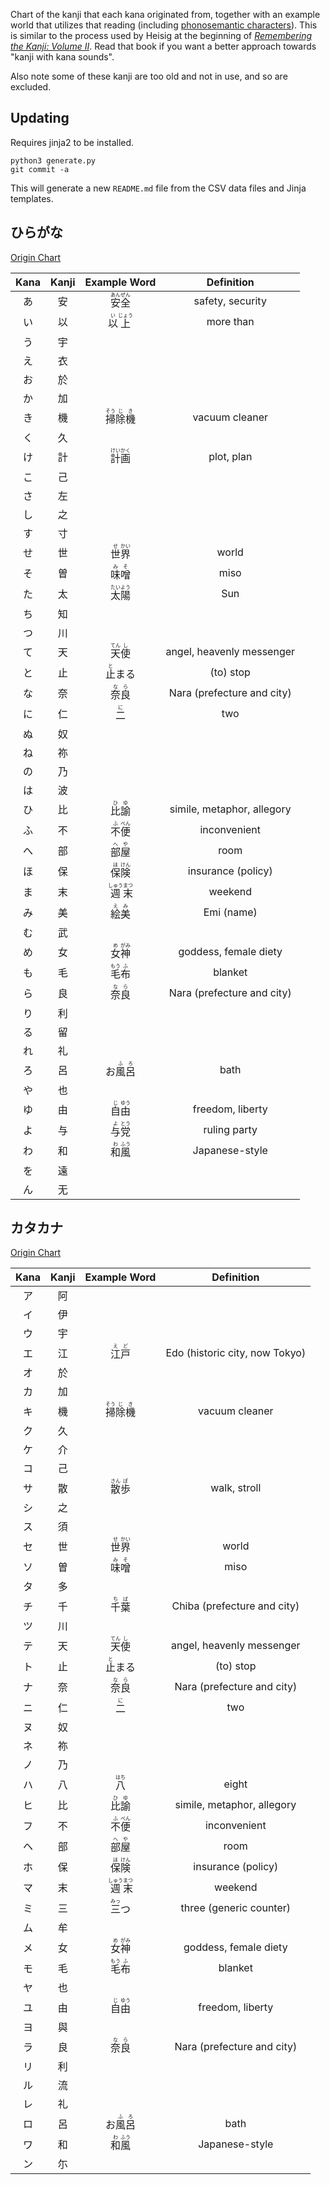 <!-- This Markdown file is generated automatically: edit header.j2 instead -->

Chart of the kanji that each kana originated from, together with an example world that utilizes that reading (including [phonosemantic characters](https://en.wikipedia.org/wiki/Chinese_characters#Phono-semantic_compounds)). This is similar to the process used by Heisig at the beginning of [_Remembering the Kanji: Volume II_](https://en.wikipedia.org/wiki/Remembering_the_Kanji_and_Remembering_the_Hanzi). Read that book if you want a better approach towards "kanji with kana sounds".

Also note some of these kanji are too old and not in use, and so are excluded.

## Updating

Requires jinja2 to be installed.

```
python3 generate.py
git commit -a
```

This will generate a new `README.md` file from the CSV data files and Jinja templates.

## ひらがな

[Origin Chart](https://commons.wikimedia.org/wiki/File:Hiragana_origin.svg)


| Kana | Kanji | Example Word | Definition |
|:----:|:-----:|:------------:|:----------:|
| あ | 安 | <ruby>安<rp>(</rp><rt>あん</rt><rp>)</rp>全<rp>(</rp><rt>ぜん</rt><rp>)</rp></ruby> | safety, security |
| い | 以 | <ruby>以<rp>(</rp><rt>い</rt><rp>)</rp>上<rp>(</rp><rt>じょう</rt><rp>)</rp></ruby> | more than |
| う | 宇 |  |  |
| え | 衣 |  |  |
| お | 於 |  |  |
| か | 加 |  |  |
| き | 機 | <ruby>掃<rp>(</rp><rt>そう</rt><rp>)</rp>除<rp>(</rp><rt>じ</rt><rp>)</rp>機<rp>(</rp><rt>き</rt><rp>)</rp></ruby> | vacuum cleaner |
| く | 久 |  |  |
| け | 計 | <ruby>計<rp>(</rp><rt>けい</rt><rp>)</rp>画<rp>(</rp><rt>かく</rt><rp>)</rp></ruby> | plot, plan |
| こ | 己 |  |  |
| さ | 左 |  |  |
| し | 之 |  |  |
| す | 寸 |  |  |
| せ | 世 | <ruby>世<rp>(</rp><rt>せ</rt><rp>)</rp>界<rp>(</rp><rt>かい</rt><rp>)</rp></ruby> | world |
| そ | 曽 | <ruby>味<rp>(</rp><rt>み</rt><rp>)</rp>噌<rp>(</rp><rt>そ</rt><rp>)</rp></ruby> | miso |
| た | 太 | <ruby>太<rp>(</rp><rt>たい</rt><rp>)</rp>陽<rp>(</rp><rt>よう</rt><rp>)</rp></ruby> | Sun |
| ち | 知 |  |  |
| つ | 川 |  |  |
| て | 天 | <ruby>天<rp>(</rp><rt>てん</rt><rp>)</rp>使<rp>(</rp><rt>し</rt><rp>)</rp></ruby> | angel, heavenly messenger |
| と | 止 | <ruby>止<rp>(</rp><rt>と</rt><rp>)</rp>ま<rp>(</rp><rt></rt><rp>)</rp>る<rp>(</rp><rt></rt><rp>)</rp></ruby> | (to) stop |
| な | 奈 | <ruby>奈<rp>(</rp><rt>な</rt><rp>)</rp>良<rp>(</rp><rt>ら</rt><rp>)</rp></ruby> | Nara (prefecture and city) |
| に | 仁 | <ruby>二<rp>(</rp><rt>に</rt><rp>)</rp></ruby> | two |
| ぬ | 奴 |  |  |
| ね | 祢 |  |  |
| の | 乃 |  |  |
| は | 波 |  |  |
| ひ | 比 | <ruby>比<rp>(</rp><rt>ひ</rt><rp>)</rp>諭<rp>(</rp><rt>ゆ</rt><rp>)</rp></ruby> | simile, metaphor, allegory |
| ふ | 不 | <ruby>不<rp>(</rp><rt>ふ</rt><rp>)</rp>便<rp>(</rp><rt>べん</rt><rp>)</rp></ruby> | inconvenient |
| へ | 部 | <ruby>部<rp>(</rp><rt>へ</rt><rp>)</rp>屋<rp>(</rp><rt>や</rt><rp>)</rp></ruby> | room |
| ほ | 保 | <ruby>保<rp>(</rp><rt>ほ</rt><rp>)</rp>険<rp>(</rp><rt>けん</rt><rp>)</rp></ruby> | insurance (policy) |
| ま | 末 | <ruby>週<rp>(</rp><rt>しゅう</rt><rp>)</rp>末<rp>(</rp><rt>まつ</rt><rp>)</rp></ruby> | weekend |
| み | 美 | <ruby>絵<rp>(</rp><rt>え</rt><rp>)</rp>美<rp>(</rp><rt>み</rt><rp>)</rp></ruby> | Emi (name) |
| む | 武 |  |  |
| め | 女 | <ruby>女<rp>(</rp><rt>め</rt><rp>)</rp>神<rp>(</rp><rt>がみ</rt><rp>)</rp></ruby> | goddess, female diety |
| も | 毛 | <ruby>毛<rp>(</rp><rt>もう</rt><rp>)</rp>布<rp>(</rp><rt>ふ</rt><rp>)</rp></ruby> | blanket |
| ら | 良 | <ruby>奈<rp>(</rp><rt>な</rt><rp>)</rp>良<rp>(</rp><rt>ら</rt><rp>)</rp></ruby> | Nara (prefecture and city) |
| り | 利 |  |  |
| る | 留 |  |  |
| れ | 礼 |  |  |
| ろ | 呂 | <ruby>お<rp>(</rp><rt></rt><rp>)</rp>風<rp>(</rp><rt>ふ</rt><rp>)</rp>呂<rp>(</rp><rt>ろ</rt><rp>)</rp></ruby> | bath |
| や | 也 |  |  |
| ゆ | 由 | <ruby>自<rp>(</rp><rt>じ</rt><rp>)</rp>由<rp>(</rp><rt>ゆう</rt><rp>)</rp></ruby> | freedom, liberty |
| よ | 与 | <ruby>与<rp>(</rp><rt>よ</rt><rp>)</rp>党<rp>(</rp><rt>とう</rt><rp>)</rp></ruby> | ruling party |
| わ | 和 | <ruby>和<rp>(</rp><rt>わ</rt><rp>)</rp>風<rp>(</rp><rt>ふう</rt><rp>)</rp></ruby> | Japanese-style |
| を | 遠 |  |  |
| ん | 无 |  |  |


## カタカナ

[Origin Chart](https://commons.wikimedia.org/wiki/File:Katakana_origine.svg)


| Kana | Kanji | Example Word | Definition |
|:----:|:-----:|:------------:|:----------:|
| ア | 阿 |  |  |
| イ | 伊 |  |  |
| ウ | 宇 |  |  |
| エ | 江 | <ruby>江<rp>(</rp><rt>え</rt><rp>)</rp>戸<rp>(</rp><rt>ど</rt><rp>)</rp></ruby> | Edo (historic city, now Tokyo) |
| オ | 於 |  |  |
| カ | 加 |  |  |
| キ | 機 | <ruby>掃<rp>(</rp><rt>そう</rt><rp>)</rp>除<rp>(</rp><rt>じ</rt><rp>)</rp>機<rp>(</rp><rt>き</rt><rp>)</rp></ruby> | vacuum cleaner |
| ク | 久 |  |  |
| ケ | 介 |  |  |
| コ | 己 |  |  |
| サ | 散 | <ruby>散<rp>(</rp><rt>さん</rt><rp>)</rp>歩<rp>(</rp><rt>ぽ</rt><rp>)</rp></ruby> | walk, stroll |
| シ | 之 |  |  |
| ス | 須 |  |  |
| セ | 世 | <ruby>世<rp>(</rp><rt>せ</rt><rp>)</rp>界<rp>(</rp><rt>かい</rt><rp>)</rp></ruby> | world |
| ソ | 曽 | <ruby>味<rp>(</rp><rt>み</rt><rp>)</rp>噌<rp>(</rp><rt>そ</rt><rp>)</rp></ruby> | miso |
| タ | 多 |  |  |
| チ | 千 | <ruby>千<rp>(</rp><rt>ち</rt><rp>)</rp>葉<rp>(</rp><rt>ば</rt><rp>)</rp></ruby> | Chiba (prefecture and city) |
| ツ | 川 |  |  |
| テ | 天 | <ruby>天<rp>(</rp><rt>てん</rt><rp>)</rp>使<rp>(</rp><rt>し</rt><rp>)</rp></ruby> | angel, heavenly messenger |
| ト | 止 | <ruby>止<rp>(</rp><rt>と</rt><rp>)</rp>ま<rp>(</rp><rt></rt><rp>)</rp>る<rp>(</rp><rt></rt><rp>)</rp></ruby> | (to) stop |
| ナ | 奈 | <ruby>奈<rp>(</rp><rt>な</rt><rp>)</rp>良<rp>(</rp><rt>ら</rt><rp>)</rp></ruby> | Nara (prefecture and city) |
| ニ | 仁 | <ruby>二<rp>(</rp><rt>に</rt><rp>)</rp></ruby> | two |
| ヌ | 奴 |  |  |
| ネ | 祢 |  |  |
| ノ | 乃 |  |  |
| ハ | 八 | <ruby>八<rp>(</rp><rt>はち</rt><rp>)</rp></ruby> | eight |
| ヒ | 比 | <ruby>比<rp>(</rp><rt>ひ</rt><rp>)</rp>諭<rp>(</rp><rt>ゆ</rt><rp>)</rp></ruby> | simile, metaphor, allegory |
| フ | 不 | <ruby>不<rp>(</rp><rt>ふ</rt><rp>)</rp>便<rp>(</rp><rt>べん</rt><rp>)</rp></ruby> | inconvenient |
| ヘ | 部 | <ruby>部<rp>(</rp><rt>へ</rt><rp>)</rp>屋<rp>(</rp><rt>や</rt><rp>)</rp></ruby> | room |
| ホ | 保 | <ruby>保<rp>(</rp><rt>ほ</rt><rp>)</rp>険<rp>(</rp><rt>けん</rt><rp>)</rp></ruby> | insurance (policy) |
| マ | 末 | <ruby>週<rp>(</rp><rt>しゅう</rt><rp>)</rp>末<rp>(</rp><rt>まつ</rt><rp>)</rp></ruby> | weekend |
| ミ | 三 | <ruby>三<rp>(</rp><rt>みっ</rt><rp>)</rp>つ<rp>(</rp><rt></rt><rp>)</rp></ruby> | three (generic counter) |
| ム | 牟 |  |  |
| メ | 女 | <ruby>女<rp>(</rp><rt>め</rt><rp>)</rp>神<rp>(</rp><rt>がみ</rt><rp>)</rp></ruby> | goddess, female diety |
| モ | 毛 | <ruby>毛<rp>(</rp><rt>もう</rt><rp>)</rp>布<rp>(</rp><rt>ふ</rt><rp>)</rp></ruby> | blanket |
| ヤ | 也 |  |  |
| ユ | 由 | <ruby>自<rp>(</rp><rt>じ</rt><rp>)</rp>由<rp>(</rp><rt>ゆう</rt><rp>)</rp></ruby> | freedom, liberty |
| ヨ | 與 |  |  |
| ラ | 良 | <ruby>奈<rp>(</rp><rt>な</rt><rp>)</rp>良<rp>(</rp><rt>ら</rt><rp>)</rp></ruby> | Nara (prefecture and city) |
| リ | 利 |  |  |
| ル | 流 |  |  |
| レ | 礼 |  |  |
| ロ | 呂 | <ruby>お<rp>(</rp><rt></rt><rp>)</rp>風<rp>(</rp><rt>ふ</rt><rp>)</rp>呂<rp>(</rp><rt>ろ</rt><rp>)</rp></ruby> | bath |
| ワ | 和 | <ruby>和<rp>(</rp><rt>わ</rt><rp>)</rp>風<rp>(</rp><rt>ふう</rt><rp>)</rp></ruby> | Japanese-style |
| ン | 尓 |  |  |
